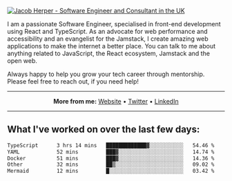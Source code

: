 [![Jacob Herper - Software Engineer and Consultant in the UK](https://res.cloudinary.com/jacobherper/image/upload/v1641506277/gh-image.png)](https://jacobherper.com/)

I am a passionate Software Engineer, specialised in front-end development using React and TypeScript. As an advocate for web performance and accessibility and an evangelist for the Jamstack, I create amazing web applications to make the internet a better place. You can talk to me about anything related to JavaScript, the React ecosystem, Jamstack and the open web.

Always happy to help you grow your tech career through mentorship. Please feel free to reach out, if you need help!

---

<p align="center">
  <strong>More from me:</strong> 
  <a href="https://jacobherper.com/">Website</a> •
  <a href="https://twitter.com/intent/follow?screen_name=jakeherp&tw_p=followbutton">Twitter</a> •
  <a href="https://www.linkedin.com/in/jacobherper/">LinkedIn</a>
</p>

---

## What I've worked on over the last few days:

<!--START_SECTION:waka-->

```txt
TypeScript      3 hrs 14 mins   █████████████▓░░░░░░░░░░░   54.46 %
YAML            52 mins         ███▓░░░░░░░░░░░░░░░░░░░░░   14.74 %
Docker          51 mins         ███▓░░░░░░░░░░░░░░░░░░░░░   14.36 %
Other           32 mins         ██▒░░░░░░░░░░░░░░░░░░░░░░   09.02 %
Mermaid         12 mins         █░░░░░░░░░░░░░░░░░░░░░░░░   03.42 %
```

<!--END_SECTION:waka-->
